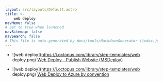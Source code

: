 ```yaml
---
layout: src/layouts/Default.astro
title: >-
    web deploy
navMenu: false
# Set to true when launched
navSitemap: false
navSearch: false
# This file is auto-generated by docs/tools/MarkdownGenerator (index.js)
---
```


<ul>

<li>

![web deploy](https://i.octopus.com/library/step-templates/web deploy.png) [Web Deploy - Publish Website (MSDeploy)](/integrations/web-deploy/web-deploy-publish-website-msdeploy)

</li>
        
<li>

![web deploy](https://i.octopus.com/library/step-templates/web deploy.png) [Web Deploy to Azure by convention](/integrations/web-deploy/web-deploy-to-azure-by-convention)

</li>
        
</ul>
